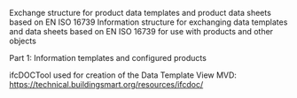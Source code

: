 Exchange structure for product data templates and product data sheets based on EN ISO 16739
Information structure for exchanging data templates and data sheets based on EN ISO 16739 for use with products and other objects

Part 1: Information templates and configured products

ifcDOCTool used for creation of the Data Template View MVD: https://technical.buildingsmart.org/resources/ifcdoc/